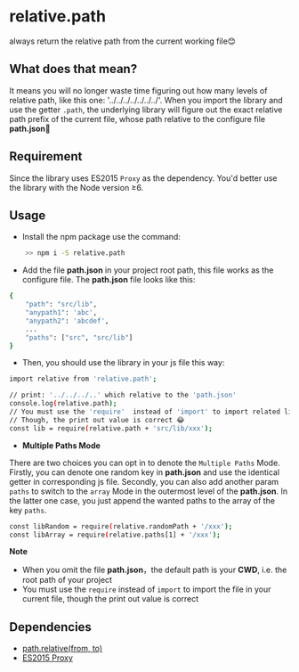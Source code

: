 # relative.path
always return the relative path from the current working file😊

## What does that mean?
It means you will no longer waste time figuring out how many levels of relative path, like this one: '../../../../../../../'. When you import the library and use the getter `.path`, the underlying library will figure out the exact relative path prefix of the current file, whose path relative to the configure file **path.json**🙌 

## Requirement
Since the library uses ES2015 `Proxy` as the dependency. You'd better use the library with the Node version &ge;6.

## Usage
- Install the npm package use the command:
```sh
	>> npm i -S relative.path
```

- Add the file **path.json** in your project root path, this file works as the configure file. The **path.json** file looks like this:
```sh
{
	"path": "src/lib",
	"anypath1": 'abc',
	"anypath2": 'abcdef',
	...
	"paths": ["src", "src/lib"]
}
```

- Then, you should use the library in your js file this way:
```sh
import relative from 'relative.path';

// print: '../../../..' which relative to the 'path.json'
console.log(relative.path); 	
// You must use the 'require'  instead of 'import' to import related library
// Though, the print out value is correct 😂
const lib = require(relative.path + 'src/lib/xxx');
```
- **Multiple Paths Mode**

There are two choices you can opt in to denote the `Multiple Paths` Mode. Firstly, you can denote one random key in **path.json** and use the identical getter in corresponding js file. Secondly, you can also add another param `paths` to switch to the `array` Mode in the outermost level of the **path.json**. In the latter one case, you just append the wanted paths to the array of the key `paths`.
```sh
const libRandom = require(relative.randomPath + '/xxx');
const libArray = require(relative.paths[1] + '/xxx');
```
**Note**
- When you omit the file **path.json**，the default path is your **CWD**, i.e. the root path of your project 
- You must use the `require` instead of `import` to import the file in your current file, though the print out value is correct


## Dependencies
- [path.relative(from, to)](https://nodejs.org/api/path.html#path_path_relative_from_to)
- [ES2015 Proxy](https://hacks.mozilla.org/2015/07/es6-in-depth-proxies-and-reflect)




